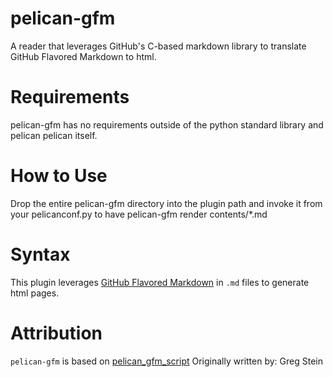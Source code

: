 pelican-gfm
===========
A reader that leverages GitHub's C-based markdown library to translate GitHub Flavored Markdown to html.

Requirements
============
pelican-gfm has no requirements outside of the python standard library and pelican pelican itself.

How to Use
=========
Drop the entire pelican-gfm directory into the plugin path and invoke it from your pelicanconf.py to have pelican-gfm render contents/\*.md

Syntax
======
This plugin leverages [GitHub Flavored Markdown](https://github.github.com/gfm/) in `.md` files to generate html pages.


Attribution
===========
`pelican-gfm` is based on [pelican_gfm_script](https://github.com/apache/infrastructure-website/blob/master/gfm_reader.py)
Originally written by: Greg Stein
